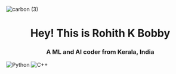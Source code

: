 ![carbon (3)](https://user-images.githubusercontent.com/67266075/110074200-d23a2080-7da6-11eb-95f3-7f62b7d1188f.png)
<h1 align="center">Hey! This is Rohith K Bobby</h1>
<h3 align="center">A ML and AI coder from Kerala, India</h3>

<img alt="Python" src="https://img.shields.io/badge/python%20-%2314354C.svg?&style=for-the-badge&logo=python&logoColor=white"/> <img alt="C++" src="https://img.shields.io/badge/c++%20-%2300599C.svg?&style=for-the-badge&logo=c%2B%2B&ogoColor=white"/>






